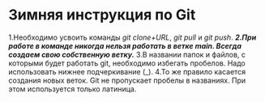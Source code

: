 # Зимняя инструкция по Git

1.Необходимо усвоить команды *git clone+URL*, *git pull* и *git push*.
***2.При работе в команде никогда нельзя работать в ветке main. Всегда создаем свою собственную ветку.***
3.В названии папок и файлов, с которыми будет работать git, необходимо избегать пробелов. Надо использовать нижнее подчеркивание (_).
4.То же правило касается создания новых веток. Git не пропускает пробелы в названиях. При этом используется только латиница. 